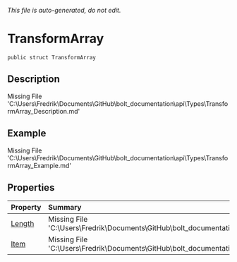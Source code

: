 *This file is auto-generated, do not edit.*

# TransformArray
`public struct TransformArray`
## Description
Missing File 'C:\Users\Fredrik\Documents\GitHub\bolt_documentation\api\Types\TransformArray_Description.md'
## Example
Missing File 'C:\Users\Fredrik\Documents\GitHub\bolt_documentation\api\Types\TransformArray_Example.md'
## Properties
| Property | Summary |
|:-----|:--------|
|[Length](TransformArray/P/Length.md)|Missing File 'C:\Users\Fredrik\Documents\GitHub\bolt_documentation\api\Types\TransformArray\P\Length_Summary.md'|
|[Item](TransformArray/P/Item.md)|Missing File 'C:\Users\Fredrik\Documents\GitHub\bolt_documentation\api\Types\TransformArray\P\Item_Summary.md'|
